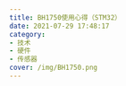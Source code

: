 ```yaml
---
title: BH1750使用心得（STM32）
date: 2021-07-29 17:48:17
category:
- 技术
- 硬件
- 传感器
cover: /img/BH1750.png
---
```

